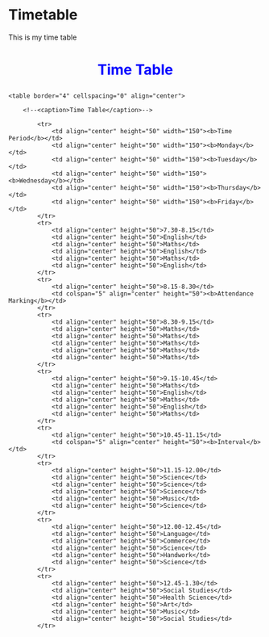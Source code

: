 # Timetable
This is my time table
<!DICTYPE html>
<html>
<main>
<body>
	<center><h1><p style="color:blue">Time Table</p></h1></center>

	<table border="4" cellspacing="0" align="center">

		<!--<caption>Time Table</caption>-->
			
			<tr>
				<td align="center" height="50" width="150"><b>Time Period</b></td>
				<td align="center" height="50" width="150"><b>Monday</b></td>
				<td align="center" height="50" width="150"><b>Tuesday</b></td>
				<td align="center" height="50" width="150"><b>Wednesday</b></td>
				<td align="center" height="50" width="150"><b>Thursday</b></td>
				<td align="center" height="50" width="150"><b>Friday</b></td>
			</tr>
			<tr>
				<td align="center" height="50">7.30-8.15</td>
				<td align="center" height="50">English</td>
				<td align="center" height="50">Maths</td>
				<td align="center" height="50">English</td>
				<td align="center" height="50">Maths</td>
				<td align="center" height="50">English</td>
			</tr>
			<tr>
				<td align="center" height="50">8.15-8.30</td>
				<td colspan="5" align="center" height="50"><b>Attendance Marking</b></td>
			</tr>
			<tr>
				<td align="center" height="50">8.30-9.15</td>
				<td align="center" height="50">Maths</td>
				<td align="center" height="50">Maths</td>
				<td align="center" height="50">Maths</td>
				<td align="center" height="50">Maths</td>
				<td align="center" height="50">Maths</td>
			</tr>
			<tr>
				<td align="center" height="50">9.15-10.45</td>
				<td align="center" height="50">Maths</td>
				<td align="center" height="50">English</td>
				<td align="center" height="50">Maths</td>
				<td align="center" height="50">English</td>
				<td align="center" height="50">Maths</td>
			</tr>
			<tr>
				<td align="center" height="50">10.45-11.15</td>
				<td colspan="5" align="center" height="50"><b>Interval</b></td>
			</tr>
			<tr>
				<td align="center" height="50">11.15-12.00</td>
				<td align="center" height="50">Science</td>
				<td align="center" height="50">Science</td>
				<td align="center" height="50">Science</td>
				<td align="center" height="50">Music</td>
				<td align="center" height="50">Science</td>
			</tr>
			<tr>
				<td align="center" height="50">12.00-12.45</td>
				<td align="center" height="50">Language</td>
				<td align="center" height="50">Commerce</td>
				<td align="center" height="50">Science</td>
				<td align="center" height="50">Handwork</td>
				<td align="center" height="50">Science</td>
			</tr>
			<tr>
				<td align="center" height="50">12.45-1.30</td>
				<td align="center" height="50">Social Studies</td>
				<td align="center" height="50">Health Science</td>
				<td align="center" height="50">Art</td>
				<td align="center" height="50">Music</td>
				<td align="center" height="50">Social Studies</td>
			</tr>

</table>
</body>
</main>
</html>

